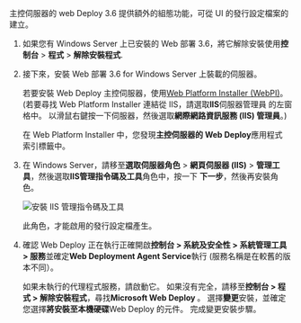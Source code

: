 主控伺服器的 web Deploy 3.6 提供額外的組態功能，可從 UI 的發行設定檔案的建立。

1. 如果您有 Windows Server 上已安裝的 Web 部署 3.6，將它解除安裝使用**控制台** > **程式** > **解除安裝程式**.

2. 接下來，安裝 Web 部署 3.6 for Windows Server 上裝載的伺服器。

    若要安裝 Web Deploy 主控伺服器，使用[Web Platform Installer (WebPI)](https://www.microsoft.com/web/downloads/platform.aspx)。 (若要尋找 Web Platform Installer 連結從 IIS，請選取**IIS**伺服器管理員 的左窗格中。 以滑鼠右鍵按一下伺服器，然後選取**網際網路資訊服務 (IIS) 管理員**。)

    在 Web Platform Installer 中，您發現**主控伺服器的 Web Deploy**應用程式 索引標籤中。

3. 在 Windows Server，請移至**選取伺服器角色** > **網頁伺服器 (IIS)** > **管理工具**，然後選取**IIS管理指令碼及工具**角色中，按一下 **下一步**，然後再安裝角色。

    ![安裝 IIS 管理指令碼及工具](../../deployment/media/tutorial-iis-management-scripts-and-tools.png)

    此角色，才能啟用的發行設定檔產生。

4. 確認 Web Deploy 正在執行正確開啟**控制台 > 系統及安全性 > 系統管理工具 > 服務**並確定**Web Deployment Agent Service**執行 (服務名稱是在較舊的版本不同）。

    如果未執行的代理程式服務，請啟動它。 如果沒有完全，請移至**控制台 > 程式 > 解除安裝程式**，尋找**Microsoft Web Deploy <version>** 。 選擇**變更**安裝，並確定您選擇**將安裝至本機硬碟**Web Deploy 的元件。 完成變更安裝步驟。